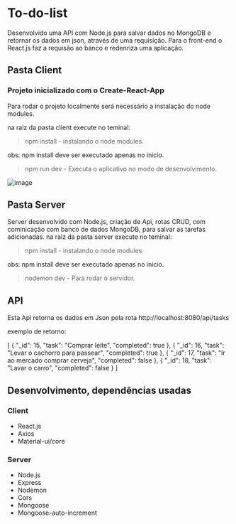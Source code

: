 # To-do-list
Desenvolvido uma API com Node.js para salvar dados no MongoDB e retornar os dados em json, através de uma requisição. 
Para o front-end o React.js faz a requisão ao banco e redenriza uma aplicação.

## Pasta Client

### Projeto inicializado com o Create-React-App
Para rodar o projeto localmente será necessário a instalação do node modules.

na raiz da pasta client execute no teminal:

> npm install - instalando o node modules.

obs: npm install deve ser executado apenas no inicio.

 > npm run dev - Executa o aplicativo no modo de desenvolvimento.
 
![image](https://user-images.githubusercontent.com/93170497/176515901-07d5e4be-a062-4e01-abc3-da08137def4a.png)

 ## Pasta Server
 
Server desenvolvido com Node.js, criação de Api, rotas CRUD, com cominicação com banco de dados MongoDB, para salvar as tarefas adicionadas.
na raiz da pasta server execute no teminal:

> npm install - instalando o node modules.

obs: npm install deve ser executado apenas no inicio.

 > nodemon dev - Para rodar o servidor.

## API
Esta Api retorna os dados em Json pela rota http://localhost:8080/api/tasks

exemplo de retorno:

[
    {
        "_id": 15,
        "task": "Comprar leite",
        "completed": true
    },
    {
        "_id": 16,
        "task": "Levar o cachorro para passear",
        "completed": true
    },
    {
        "_id": 17,
        "task": "Ir ao mercado comprar cerveja",
        "completed": false
    },
    {
        "_id": 18,
        "task": "Lavar o carro",
        "completed": false
    }
]

## Desenvolvimento, dependências usadas

### Client
* React.js
* Axios
* Material-ui/core
### Server
* Node.js
* Express
* Nodemon
* Cors
* Mongoose
* Mongoose-auto-increment





